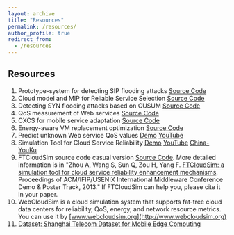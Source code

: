 ```yaml
---
layout: archive
title: "Resources"
permalink: /resources/
author_profile: true
redirect_from:
  - /resources
---
```


## Resources

1. Prototype-system for detecting SIP flooding attacks [Source Code](../files/Detection%20Tool%20for%20SIP%20flooding%20attacks.rar)
2. Cloud model and MIP for Reliable Service Selection [Source Code](../files/Reliable%20Service%20Selection.zip)
3. Detecting SYN flooding attacks based on CUSUM [Source Code](../files/Detection.rar)
4. QoS measurement of Web services [Source Code](../files/QoS%20mesure%20of%20Web%20service.rar)
5. CXCS for mobile service adaptation [Source Code](../files/XCSNew_Coevolution.zip)
6. Energy-aware VM replacement optimization [Source Code](../files/Energy-aware%20VM%20replacement%20scheme.zip)
7. Predict unknown Web service QoS values [Demo](../files/QoS-prediction.wmv) [YouTube](http://youtu.be/DD7K0yrTPJ4)
8. Simulation Tool for Cloud Service Reliability [Demo](../files/FTCloudSim.wmv) [YouTube](http://youtu.be/yMyz2gesywA) [China-YouKu](http://v.youku.com/v_show/id_XNzA3NDY3OTUy.html)
9. FTCloudSim source code casual version [Source Code](../files/FTCloudSim.zip). More detailed information is in "Zhou A, Wang S, Sun Q, Zou H, Yang F. [FTCloudSim: a simulation tool for cloud service reliability enhancement mechanisms](../files/FTCLOUDSIMdemo.pdf). Proceedings of ACM/IFIP/USENIX International Middleware Conference Demo & Poster Track, 2013." If FTCloudSim can help you, please cite it in your paper.
10. WebCloudSim is a cloud simulation system that supports fat-tree cloud data centers for reliability, QoS, energy, and network resource metrics. You can use it by [www.webcloudsim.org](http://www.webcloudsim.org)
11. [Dataset: Shanghai Telecom Dataset for Mobile Edge Computing](TelecomDataset.html)